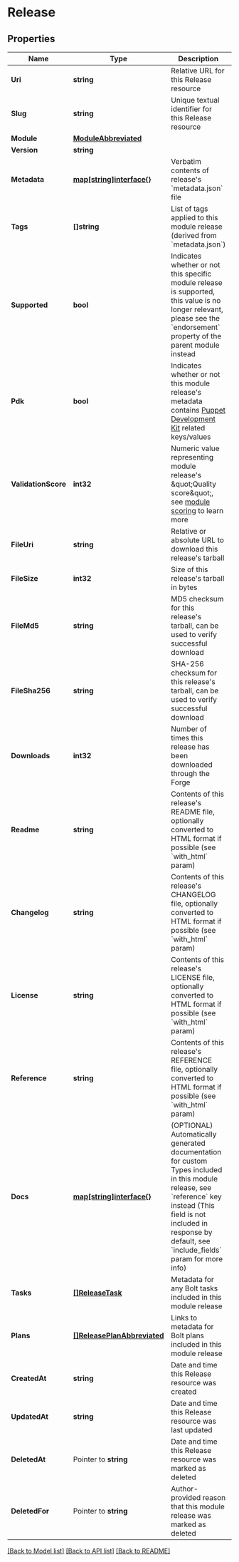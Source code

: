 # Release

## Properties

Name | Type | Description | Notes
------------ | ------------- | ------------- | -------------
**Uri** | **string** | Relative URL for this Release resource | [optional] 
**Slug** | **string** | Unique textual identifier for this Release resource | [optional] 
**Module** | [**ModuleAbbreviated**](ModuleAbbreviated.md) |  | [optional] 
**Version** | **string** |  | [optional] 
**Metadata** | [**map[string]interface{}**](.md) | Verbatim contents of release&#39;s &#x60;metadata.json&#x60; file | [optional] 
**Tags** | **[]string** | List of tags applied to this module release (derived from &#x60;metadata.json&#x60;) | [optional] 
**Supported** | **bool** | Indicates whether or not this specific module release is supported, this value is no longer relevant, please see the &#x60;endorsement&#x60; property of the parent module instead  | [optional] 
**Pdk** | **bool** | Indicates whether or not this module release&#39;s metadata contains [Puppet Development Kit](https://puppet.com/docs/pdk/latest/pdk.html) related keys/values  | [optional] 
**ValidationScore** | **int32** | Numeric value representing module release&#39;s \&quot;Quality score\&quot;, see [module scoring](https://forge.puppet.com/about/scoring) to learn more  | [optional] 
**FileUri** | **string** | Relative or absolute URL to download this release&#39;s tarball | [optional] 
**FileSize** | **int32** | Size of this release&#39;s tarball in bytes | [optional] 
**FileMd5** | **string** | MD5 checksum for this release&#39;s tarball, can be used to verify successful download | [optional] 
**FileSha256** | **string** | SHA-256 checksum for this release&#39;s tarball, can be used to verify successful download | [optional] 
**Downloads** | **int32** | Number of times this release has been downloaded through the Forge | [optional] 
**Readme** | **string** | Contents of this release&#39;s README file, optionally converted to HTML format if possible (see &#x60;with_html&#x60; param) | [optional] 
**Changelog** | **string** | Contents of this release&#39;s CHANGELOG file, optionally converted to HTML format if possible (see &#x60;with_html&#x60; param) | [optional] 
**License** | **string** | Contents of this release&#39;s LICENSE file, optionally converted to HTML format if possible (see &#x60;with_html&#x60; param) | [optional] 
**Reference** | **string** | Contents of this release&#39;s REFERENCE file, optionally converted to HTML format if possible (see &#x60;with_html&#x60; param) | [optional] 
**Docs** | [**map[string]interface{}**](.md) | (OPTIONAL) Automatically generated documentation for custom Types included in this module release, see &#x60;reference&#x60; key instead (This field is not included in response by default, see &#x60;include_fields&#x60; param for more info)  | [optional] 
**Tasks** | [**[]ReleaseTask**](ReleaseTask.md) | Metadata for any Bolt tasks included in this module release | [optional] 
**Plans** | [**[]ReleasePlanAbbreviated**](ReleasePlanAbbreviated.md) | Links to metadata for Bolt plans included in this module release | [optional] 
**CreatedAt** | **string** | Date and time this Release resource was created | [optional] 
**UpdatedAt** | **string** | Date and time this Release resource was last updated | [optional] 
**DeletedAt** | Pointer to **string** | Date and time this Release resource was marked as deleted | [optional] 
**DeletedFor** | Pointer to **string** | Author-provided reason that this module release was marked as deleted | [optional] 

[[Back to Model list]](../README.md#documentation-for-models) [[Back to API list]](../README.md#documentation-for-api-endpoints) [[Back to README]](../README.md)


